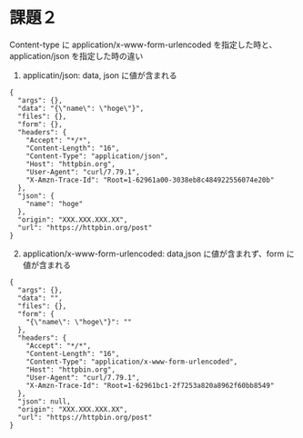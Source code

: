 # 課題２

Content-type に application/x-www-form-urlencoded を指定した時と、application/json を指定した時の違い

1. applicatin/json: data, json に値が含まれる

```
{
  "args": {},
  "data": "{\"name\": \"hoge\"}",
  "files": {},
  "form": {},
  "headers": {
    "Accept": "*/*",
    "Content-Length": "16",
    "Content-Type": "application/json",
    "Host": "httpbin.org",
    "User-Agent": "curl/7.79.1",
    "X-Amzn-Trace-Id": "Root=1-62961a00-3038eb8c484922556074e20b"
  },
  "json": {
    "name": "hoge"
  },
  "origin": "XXX.XXX.XXX.XX",
  "url": "https://httpbin.org/post"
}
```

2. application/x-www-form-urlencoded: data,json に値が含まれず、form に値が含まれる

```
{
  "args": {},
  "data": "",
  "files": {},
  "form": {
    "{\"name\": \"hoge\"}": ""
  },
  "headers": {
    "Accept": "*/*",
    "Content-Length": "16",
    "Content-Type": "application/x-www-form-urlencoded",
    "Host": "httpbin.org",
    "User-Agent": "curl/7.79.1",
    "X-Amzn-Trace-Id": "Root=1-62961bc1-2f7253a820a8962f60bb8549"
  },
  "json": null,
  "origin": "XXX.XXX.XXX.XX",
  "url": "https://httpbin.org/post"
}
```
